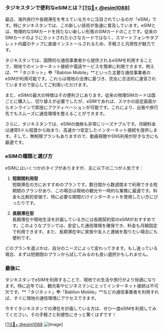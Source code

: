 ### タジキスタンで便利なeSIMとは？[[TG💪+ @esim1088](https://t.me/s/esim1088)]

最近、海外旅行や長期滞在を考えている方々に注目されているのが「eSIM」です。特にタジキスタンでは、この新しい技術が急速に普及しています。eSIMとは、物理的なSIMカードを持たない新しい形態のSIMカードのことです。従来のSIMカードのようにカットされた小さなカードではなく、スマートフォンやタブレット内蔵のチップに直接インストールされるため、手軽さと汎用性が魅力です。

タジキスタンでは、国際的な通信事業者から提供されるeSIMを利用することで、現地でのインターネット接続や電話サービスを簡単に利用できます。例えば、**「タジネット」**や**「Babilon Mobile」**といった主要な通信事業者のeSIMが利用可能です。これらは現地の法律に基づき、完全に合法的に運営されていますので安心してご利用いただけます。

また、eSIMの最大の特徴はその便利さにあります。従来の物理SIMカードは国ごとに購入し、切り替えが必要でしたが、eSIMであれば、スマホの設定画面からオンラインで即座にアクティベーションが可能です。これにより、出張や旅行先でもスムーズに通信環境を整えることができます。

さらに、タジキスタンでは、eSIMの価格も非常にリーズナブルです。月額料金は通常5ドル程度から始まり、高速かつ安定したインターネット接続を提供します。そして、無制限プランもありますので、動画視聴やSNS利用が好きな方にも最適です。

### eSIMの種類と選び方

eSIMにはいくつかのタイプがありますが、主に以下の二つが人気です：

1. **短期間利用型**  
   短期滞在の方におすすめのプランです。数日間から数週間まで利用できる短期間のプランがあり、この場合は現地の観光や一時的な業務に最適です。料金も比較的安価で、特に必要な期間だけインターネットを使用したい方にぴったりです。

2. **長期滞在型**  
   長期滞在や現地生活を計画している方には長期契約型のeSIMがおすすめです。このようなプランでは、安定した通信環境を確保でき、料金も月額固定で利用できます。また、長期滞在中に家族や友人と連絡を取りたい場合にも便利です。

どのプランを選ぶかは、自分のニーズによって変わってきます。もし迷っている場合、まずは短期間のプランから試してみるのも良い選択かもしれません。

### 最後に

タジキスタンでeSIMを利用することで、現地での生活や旅行がより快適になります。特に近年では、観光客やビジネスマンにとってインターネット接続は不可欠です。**「タジネット」**や**「Babilon Mobile」**などの通信事業者を利用すれば、すぐに現地の通信環境にアクセスできます。

今すぐタジキスタンでの滞在を計画している方は、ぜひ一度eSIMを利用してみてください。その手軽さと利便性にきっと驚くはずです！

[[TG💪+ @esim1088](https://t.me/s/esim1088) ![Image](https://i.postimg.cc/Y0z9fWf4/image.png)]